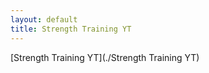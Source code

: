 ```yaml
---
layout: default
title: Strength Training YT
---
```


[Strength Training YT](./Strength Training YT)  
